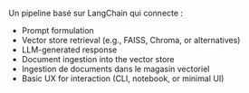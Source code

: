 Un pipeline basé sur LangChain qui connecte :
- Prompt formulation
- Vector store retrieval (e.g., FAISS, Chroma, or alternatives)
- LLM-generated response
- Document ingestion into the vector store
- Ingestion de documents dans le magasin vectoriel
- Basic UX for interaction (CLI, notebook, or minimal UI)
